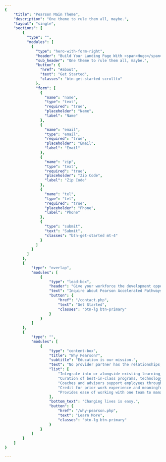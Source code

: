 ```yaml
---
{
	"title": "Pearson Main Theme",
	"description": "One theme to rule them all, maybe.",
	"layout": "single",
	"sections": [
		{
	      "type": "",
	      "modules": [
	        {
	          "type": "hero-with-form-right",
	          "header": "Build Your Landing Page With <span>Hugo</span>",
	          "sub_header": "One theme to rule them all, maybe.",
	          "button": {
	            "href": "#about",
	            "text": "Get Started",
	            "classes": "btn-get-started scrollto"
	          },
	          "form": [
	            {
	              "name": "name",
	              "type": "text",
	              "required": "true",
	              "placeholder": "Name",
	              "label": "Name"
	            },
	            {
	              "name": "email",
	              "type": "email",
	              "required": "true",
	              "placeholder": "Email",
	              "label": "Email"
	            },
	            {
	              "name": "zip",
	              "type": "text",
	              "required": "true",
	              "placeholder": "Zip Code",
	              "label": "Zip Code"
	            },
	            {
	              "name": "tel",
	              "type": "tel",
	              "required": "true",
	              "placeholder": "Phone",
	              "label": "Phone"
	            },
	            {
	              "type": "submit",
	              "text": "Submit",
	              "classes": "btn-get-started mt-4"
	            }
	          ]
	        }
	      ]
	    },
		{
			"type": "overlap",
			"modules": [
				{
					"type": "lead-box",
					"header": "Give your workforce the development opportunities they desire.",
					"text": "Inquire about Pearson Accelerated Pathways today.",
					"button": {
						"href": "/contact.php",
						"text": "Get Started",
						"classes": "btn-lg btn-primary"
					}
				}
			]
		},
		{
			"type": "",
			"modules": [
				{
					"type": "content-box",
					"title": "Why Pearson?",
					"subtitle": "Education is our mission.",
					"text": "No provider partner has the relationships, scale, expertise, investment in, and passion for education like Pearson. Pearson Accelerated Pathways leverages the best of Pearson capabilities to serve opportunity youth through working adults, helping to have a positive impact on your bottom line and the lives of your employees.",
					"list": [
						"Integrate into or alongside existing learning, development, or tuition assistance programs",
						"Curation of best-in-class programs, technology experiences, and non-profit institutions, leveraging Pearson content, services, solutions and talent",
						"Coaches and advisors support employees throughout their journey",
						"Credit for prior work experience and meaningful pathways that meet career objectives",
						"Provides ease of working with one team to manage simple to complex client engagements."
					],
					"bottom_text": "Changing lives is easy.",
					"button": {
						"href": "/why-pearson.php",
						"text": "Learn More",
						"classes": "btn-lg btn-primary"
					}
				}
			]
		}
	]
}

---
```

<!-- This will be the framework from which we build all of our other Hugo sites from. -->